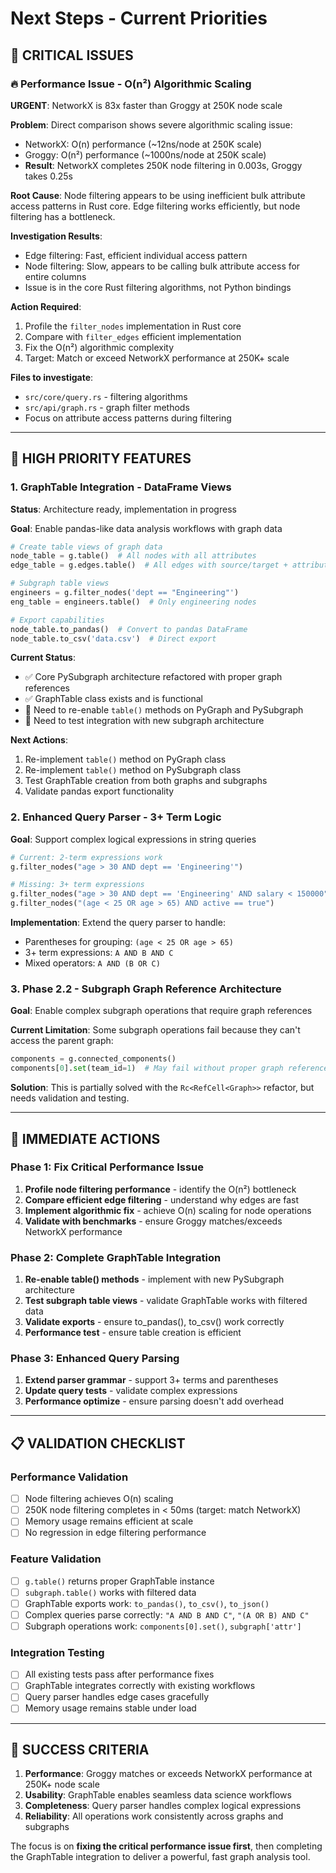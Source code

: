 # Next Steps - Current Priorities

## 🚨 CRITICAL ISSUES

### 🔥 Performance Issue - O(n²) Algorithmic Scaling
**URGENT**: NetworkX is 83x faster than Groggy at 250K node scale

**Problem**: Direct comparison shows severe algorithmic scaling issue:
- NetworkX: O(n) performance (~12ns/node at 250K scale)  
- Groggy: O(n²) performance (~1000ns/node at 250K scale)
- **Result**: NetworkX completes 250K node filtering in 0.003s, Groggy takes 0.25s

**Root Cause**: Node filtering appears to be using inefficient bulk attribute access patterns in Rust core. Edge filtering works efficiently, but node filtering has a bottleneck.

**Investigation Results**:
- Edge filtering: Fast, efficient individual access pattern
- Node filtering: Slow, appears to be calling bulk attribute access for entire columns
- Issue is in the core Rust filtering algorithms, not Python bindings

**Action Required**:
1. Profile the `filter_nodes` implementation in Rust core
2. Compare with `filter_edges` efficient implementation  
3. Fix the O(n²) algorithmic complexity
4. Target: Match or exceed NetworkX performance at 250K+ scale

**Files to investigate**:
- `src/core/query.rs` - filtering algorithms
- `src/api/graph.rs` - graph filter methods
- Focus on attribute access patterns during filtering

---

## 🎯 HIGH PRIORITY FEATURES

### 1. GraphTable Integration - DataFrame Views
**Status**: Architecture ready, implementation in progress

**Goal**: Enable pandas-like data analysis workflows with graph data
```python
# Create table views of graph data
node_table = g.table()  # All nodes with all attributes
edge_table = g.edges.table()  # All edges with source/target + attributes

# Subgraph table views
engineers = g.filter_nodes('dept == "Engineering"')  
eng_table = engineers.table()  # Only engineering nodes

# Export capabilities
node_table.to_pandas()  # Convert to pandas DataFrame
node_table.to_csv('data.csv')  # Direct export
```

**Current Status**: 
- ✅ Core PySubgraph architecture refactored with proper graph references
- ✅ GraphTable class exists and is functional
- 🔄 Need to re-enable `table()` methods on PyGraph and PySubgraph
- 🔄 Need to test integration with new subgraph architecture

**Next Actions**:
1. Re-implement `table()` method on PyGraph class
2. Re-implement `table()` method on PySubgraph class  
3. Test GraphTable creation from both graphs and subgraphs
4. Validate pandas export functionality

### 2. Enhanced Query Parser - 3+ Term Logic
**Goal**: Support complex logical expressions in string queries
```python
# Current: 2-term expressions work
g.filter_nodes("age > 30 AND dept == 'Engineering'")

# Missing: 3+ term expressions  
g.filter_nodes("age > 30 AND dept == 'Engineering' AND salary < 150000")
g.filter_nodes("(age < 25 OR age > 65) AND active == true")
```

**Implementation**: Extend the query parser to handle:
- Parentheses for grouping: `(age < 25 OR age > 65)`
- 3+ term expressions: `A AND B AND C`
- Mixed operators: `A AND (B OR C)`

### 3. Phase 2.2 - Subgraph Graph Reference Architecture  
**Goal**: Enable complex subgraph operations that require graph references

**Current Limitation**: Some subgraph operations fail because they can't access the parent graph:
```python
components = g.connected_components()
components[0].set(team_id=1)  # May fail without proper graph reference
```

**Solution**: This is partially solved with the `Rc<RefCell<Graph>>` refactor, but needs validation and testing.

---

## 🔄 IMMEDIATE ACTIONS

### Phase 1: Fix Critical Performance Issue
1. **Profile node filtering performance** - identify the O(n²) bottleneck
2. **Compare efficient edge filtering** - understand why edges are fast
3. **Implement algorithmic fix** - achieve O(n) scaling for node operations
4. **Validate with benchmarks** - ensure Groggy matches/exceeds NetworkX performance

### Phase 2: Complete GraphTable Integration  
1. **Re-enable table() methods** - implement with new PySubgraph architecture
2. **Test subgraph table views** - validate GraphTable works with filtered data
3. **Validate exports** - ensure to_pandas(), to_csv() work correctly
4. **Performance test** - ensure table creation is efficient

### Phase 3: Enhanced Query Parsing
1. **Extend parser grammar** - support 3+ terms and parentheses
2. **Update query tests** - validate complex expressions  
3. **Performance optimize** - ensure parsing doesn't add overhead

---

## 📋 VALIDATION CHECKLIST

### Performance Validation
- [ ] Node filtering achieves O(n) scaling 
- [ ] 250K node filtering completes in < 50ms (target: match NetworkX)
- [ ] Memory usage remains efficient at scale
- [ ] No regression in edge filtering performance

### Feature Validation  
- [ ] `g.table()` returns proper GraphTable instance
- [ ] `subgraph.table()` works with filtered data
- [ ] GraphTable exports work: `to_pandas()`, `to_csv()`, `to_json()`
- [ ] Complex queries parse correctly: `"A AND B AND C"`, `"(A OR B) AND C"`
- [ ] Subgraph operations work: `components[0].set()`, `subgraph['attr']`

### Integration Testing
- [ ] All existing tests pass after performance fixes
- [ ] GraphTable integrates correctly with existing workflows  
- [ ] Query parser handles edge cases gracefully
- [ ] Memory usage remains stable under load

---

## 🎯 SUCCESS CRITERIA

1. **Performance**: Groggy matches or exceeds NetworkX performance at 250K+ node scale
2. **Usability**: GraphTable enables seamless data science workflows  
3. **Completeness**: Query parser handles complex logical expressions
4. **Reliability**: All operations work consistently across graphs and subgraphs

The focus is on **fixing the critical performance issue first**, then completing the GraphTable integration to deliver a powerful, fast graph analysis tool.